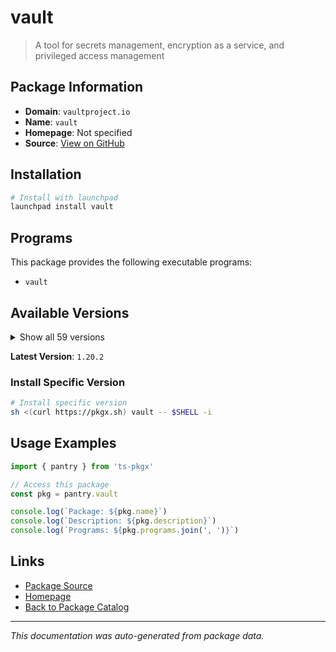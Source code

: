 # vault

> A tool for secrets management, encryption as a service, and privileged access management

## Package Information

- **Domain**: `vaultproject.io`
- **Name**: `vault`
- **Homepage**: Not specified
- **Source**: [View on GitHub](https://github.com/pkgxdev/pantry/tree/main/projects/vaultproject.io/package.yml)

## Installation

```bash
# Install with launchpad
launchpad install vault
```

## Programs

This package provides the following executable programs:

- `vault`

## Available Versions

<details>
<summary>Show all 59 versions</summary>

- `1.20.2`, `1.20.1`, `1.20.0`, `1.19.5`, `1.19.4`
- `1.19.3`, `1.19.2`, `1.19.1`, `1.19.0`, `1.18.5`
- `1.18.4`, `1.18.3`, `1.18.2`, `1.18.1`, `1.18.0`
- `1.17.6`, `1.17.5`, `1.17.4`, `1.17.3`, `1.17.2`
- `1.17.1`, `1.17.0`, `1.16.3`, `1.16.2`, `1.16.1`
- `1.16.0`, `1.15.6`, `1.15.5`, `1.15.4`, `1.15.3`
- `1.15.2`, `1.15.1`, `1.15.0`, `1.14.10`, `1.14.9`
- `1.14.8`, `1.14.7`, `1.14.6`, `1.14.5`, `1.14.4`
- `1.14.3`, `1.14.2`, `1.14.1`, `1.14.0`, `1.13.13`
- `1.13.12`, `1.13.11`, `1.13.10`, `1.13.9`, `1.13.8`
- `1.13.7`, `1.13.6`, `1.13.5`, `1.13.4`, `1.13.3`
- `1.12.11`, `1.12.10`, `1.12.9`, `1.12.8`

</details>

**Latest Version**: `1.20.2`

### Install Specific Version

```bash
# Install specific version
sh <(curl https://pkgx.sh) vault -- $SHELL -i
```

## Usage Examples

```typescript
import { pantry } from 'ts-pkgx'

// Access this package
const pkg = pantry.vault

console.log(`Package: ${pkg.name}`)
console.log(`Description: ${pkg.description}`)
console.log(`Programs: ${pkg.programs.join(', ')}`)
```

## Links

- [Package Source](https://github.com/pkgxdev/pantry/tree/main/projects/vaultproject.io/package.yml)
- [Homepage](#)
- [Back to Package Catalog](../../package-catalog.md)

---

*This documentation was auto-generated from package data.*
